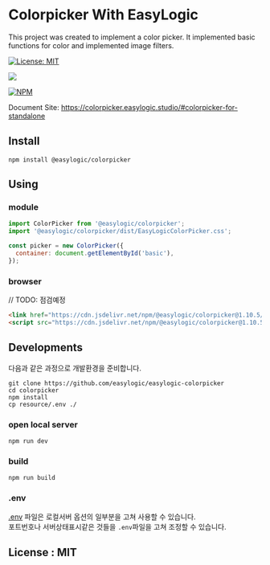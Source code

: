# Colorpicker With EasyLogic

This project was created to implement a color picker. It implemented basic functions for color and implemented image filters.

[![License: MIT](https://img.shields.io/badge/License-MIT-yellow.svg)](https://opensource.org/licenses/MIT)

[![](https://data.jsdelivr.com/v1/package/npm/easylogic-colorpicker/badge)](https://www.jsdelivr.com/package/npm/easylogic-colorpicker)

[![NPM](https://nodei.co/npm/@easylogic/colorpicker.png)](https://npmjs.org/package/@easylogic/colorpicker)

Document Site: https://colorpicker.easylogic.studio/#colorpicker-for-standalone


## Install

```shell
npm install @easylogic/colorpicker
```


## Using

### module

```javascript
import ColorPicker from '@easylogic/colorpicker';
import '@easylogic/colorpicker/dist/EasyLogicColorPicker.css';

const picker = new ColorPicker({
  container: document.getElementById('basic'),
});
```

### browser

// TODO: 점검예정

```html
<link href="https://cdn.jsdelivr.net/npm/@easylogic/colorpicker@1.10.5/dist/colorpicker.css" />
<script src="https://cdn.jsdelivr.net/npm/@easylogic/colorpicker@1.10.5/dist/colorpicker.min.js"></script>
```


## Developments

다음과 같은 과정으로 개발환경을 준비합니다.

```shell
git clone https://github.com/easylogic/easylogic-colorpicker
cd colorpicker
npm install
cp resource/.env ./
```

### open local server

```shell
npm run dev
```

### build

```shell
npm run build
```

### .env

[.env](https://github.com/easylogic/colorpicker/blob/main/resources/.env) 파일은 로컬서버 옵션의 일부분을 고쳐 사용할 수 있습니다.  
포트번호나 서버상태표시같은 것들을 `.env`파일을 고쳐 조정할 수 있습니다.


## License : MIT
